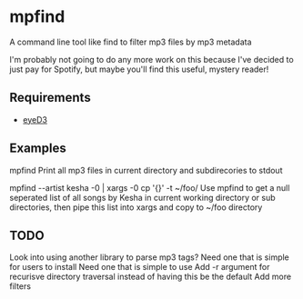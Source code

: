 mpfind
======

A command line tool like find to filter mp3 files by mp3 metadata

I'm probably not going to do any more work on this because I've decided to just pay for Spotify, but maybe you'll find this useful, mystery reader!

Requirements
------------

* [eyeD3](http://eyed3.nicfit.net/)

Examples
--------

mpfind
Print all mp3 files in current directory and subdirecories to stdout

mpfind --artist kesha -0 | xargs -0 cp '{}' -t ~/foo/
Use mpfind to get a null seperated list of all songs by Kesha in current working directory or sub directories, then pipe this list into xargs and copy to ~/foo directory

TODO
----

Look into using another library to parse mp3 tags?
    Need one that is simple for users to install
    Need one that is simple to use
Add -r argument for recurisve directory traversal instead of having this be the default
Add more filters 
